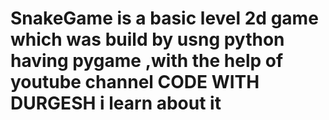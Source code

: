 # SnakeGame is a basic level 2d game which was build by usng python having pygame ,with the help of youtube channel CODE WITH DURGESH i learn about it 
